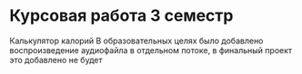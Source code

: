# Курсовая работа 3 семестр
Калькулятор калорий
В образовательных целях было добавлено воспроизведение аудиофайла в отдельном потоке, в финальный проект это добавлено не будет
